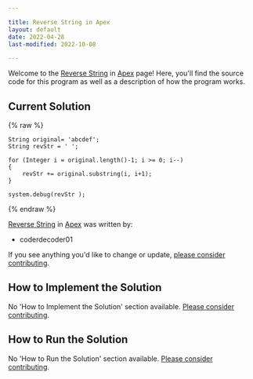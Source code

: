 ```yaml
---

title: Reverse String in Apex
layout: default
date: 2022-04-28
last-modified: 2022-10-08

---
```


Welcome to the [Reverse String](https://sampleprograms.io/projects/reverse-string) in [Apex](https://sampleprograms.io/languages/apex) page! Here, you'll find the source code for this program as well as a description of how the program works.

## Current Solution

{% raw %}

```apex
String original= 'abcdef';
String revStr = ' ';

for (Integer i = original.length()-1; i >= 0; i--)
{
	revStr += original.substring(i, i+1);
}

system.debug(revStr );
```

{% endraw %}

[Reverse String](https://sampleprograms.io/projects/reverse-string) in [Apex](https://sampleprograms.io/languages/apex) was written by:

- coderdecoder01

If you see anything you'd like to change or update, [please consider contributing](https://github.com/TheRenegadeCoder/sample-programs).

## How to Implement the Solution

No 'How to Implement the Solution' section available. [Please consider contributing](https://github.com/TheRenegadeCoder/sample-programs-website).

## How to Run the Solution

No 'How to Run the Solution' section available. [Please consider contributing](https://github.com/TheRenegadeCoder/sample-programs-website).